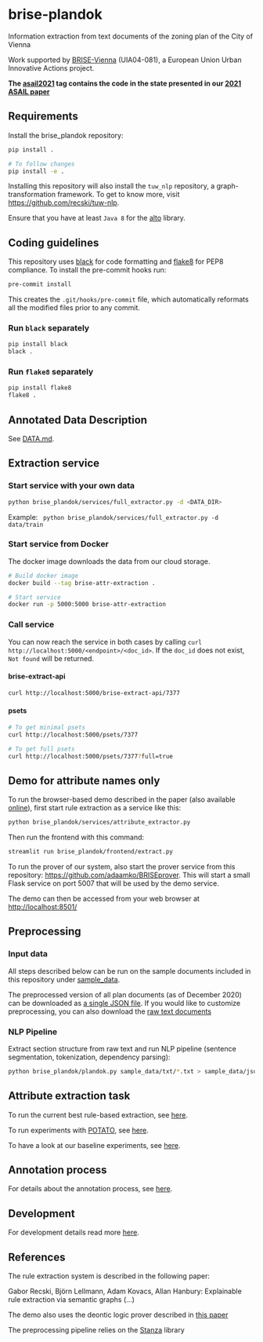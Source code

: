 # brise-plandok

Information extraction from text documents of the zoning plan of the City of Vienna

Work supported by [BRISE-Vienna](https://smartcity.wien.gv.at/en/brise/) (UIA04-081), a European Union Urban Innovative Actions project.

__The [asail2021](https://github.com/recski/brise-plandok/tree/asail2021) tag contains the code in the state presented in our [2021 ASAIL paper](#references)__

## Requirements

Install the brise_plandok repository:

```bash
pip install .

# To follow changes
pip install -e .
```

Installing this repository will also install the `tuw_nlp` repository, a graph-transformation framework. To get to know more, visit https://github.com/recski/tuw-nlp.

Ensure that you have at least `Java 8` for the [alto](https://github.com/coli-saar/alto) library.

## Coding guidelines

This repository uses [black](https://github.com/psf/black) for code formatting and [flake8](https://gitlab.com/pycqa/flake8) for PEP8 compliance. To install the pre-commit hooks run:

```bash
pre-commit install
```

This creates the `.git/hooks/pre-commit` file, which automatically reformats all the modified files prior to any commit.

### Run `black` separately

```bash
pip install black
black .
```

### Run `flake8` separately
```bash
pip install flake8
flake8 .
```

## Annotated Data Description

See [DATA.md](./DATA.md).

## Extraction service

### Start service with your own data

```bash
python brise_plandok/services/full_extractor.py -d <DATA_DIR>
```

Example: ` python brise_plandok/services/full_extractor.py -d data/train`


### Start service from Docker

The docker image downloads the data from our cloud storage.

```bash
# Build docker image
docker build --tag brise-attr-extraction .

# Start service
docker run -p 5000:5000 brise-attr-extraction
```

### Call service

You can now reach the service in both cases by calling `curl http://localhost:5000/<endpoint>/<doc_id>`. If the `doc_id` does not exist, `Not found` will be returned.

#### brise-extract-api

```bash
curl http://localhost:5000/brise-extract-api/7377
```

#### psets

```bash
# To get minimal psets
curl http://localhost:5000/psets/7377

# To get full psets
curl http://localhost:5000/psets/7377?full=true
```

## Demo for attribute names only

To run the browser-based demo described in the paper (also available [online](https://ir-group.ec.tuwien.ac.at/brise-extract)), first start rule extraction as a service like this:

```bash
python brise_plandok/services/attribute_extractor.py
```

Then run the frontend with this command:

```bash
streamlit run brise_plandok/frontend/extract.py
```

To run the prover of our system, also start the prover service from this repository: https://github.com/adaamko/BRISEprover. This will start a small Flask service on port 5007 that will be used by the demo service.

The demo can then be accessed from your web browser at [http://localhost:8501/](http://localhost:8501/)

## Preprocessing

### Input data

All steps described below can be run on the sample documents included in this repository under [sample_data](./sample_data).

The preprocessed version of all plan documents (as of December 2020) can be
downloaded as [a single JSON file](https://url.tuwien.at/ndnre). If you would like
to customize preprocessing, you can also download the [raw text documents](https://url.tuwien.at/eydmo)

### NLP Pipeline

Extract section structure from raw text and run NLP pipeline (sentence segmentation, tokenization, dependency parsing):

```bash
python brise_plandok/plandok.py sample_data/txt/*.txt > sample_data/json/sample.jsonl
```

## Attribute extraction task

To run the current best rule-based extraction, see [here](brise_plandok/full_attribute_extraction/README.md).

To run experiments with [POTATO](https://github.com/adaamko/POTATO), see [here](brise_plandok/full_attribute_extraction/attribute/potato/README.md).

To have a look at our baseline experiments, see [here](./brise_plandok/baselines/README.md).

## Annotation process

For details about the annotation process, see [here](./brise_plandok/annotation_process/README.md).

## Development

For development details read more [here](./DEVELOPMENT.md).

## References

The rule extraction system is described in the following paper:

Gabor Recski, Björn Lellmann, Adam Kovacs, Allan Hanbury: Explainable rule extraction via semantic graphs (...)

The demo also uses the deontic logic prover described in [this paper](http://www.collegepublications.co.uk/DEON/submission%20Ciabattoni%20Lellmann.pdf)

The preprocessing pipeline relies on the [Stanza](https://stanfordnlp.github.io/stanza/#citing-stanza-in-papers) library
